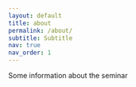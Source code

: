 ```yaml
---
layout: default
title: about
permalink: /about/
subtitle: Subtitle
nav: true
nav_order: 1
---
```


Some information about the seminar
